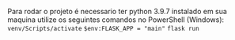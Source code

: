 Para rodar o projeto é necessario ter python 3.9.7 instalado em sua maquina 
utilize os seguintes comandos no PowerShell (Windows):
```venv/Scripts/activate```
```$env:FLASK_APP = "main"```
```flask run ```
